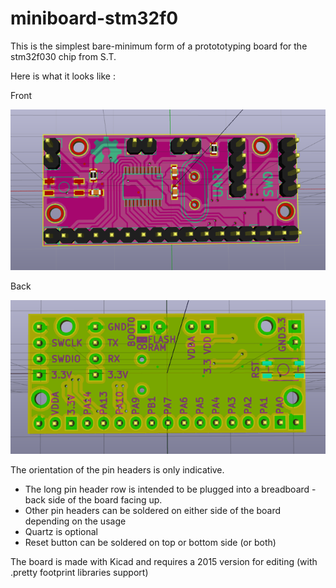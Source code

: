 miniboard-stm32f0
=================

This is the simplest bare-minimum form of a protototyping board for the stm32f030 chip from S.T.


Here is what it looks like :

Front

![PCB front](Screenshot_front.png "PCB Front")

Back

![PCB back](Screenshot_back.png "PCB Back")

The orientation of the pin headers is only indicative. 

* The long pin header row is intended to be plugged into a breadboard - back side of the board facing up.
* Other pin headers can be soldered on either side of the board depending on the usage
* Quartz is optional
* Reset button can be soldered on top or bottom side (or both)


The board is made with Kicad and requires a 2015 version for editing (with .pretty footprint libraries support)
